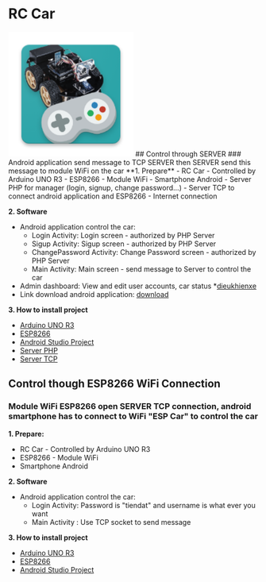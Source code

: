 # RC Car
<img src="/images/ic_launcher.png" width="50%">
## Control through SERVER
### Android application send message to TCP SERVER then SERVER send this message to module WiFi on the car
**1. Prepare**
- RC Car - Controlled by Arduino UNO R3
- ESP8266 - Module WiFi
- Smartphone Android
- Server PHP for manager (login, signup, change password...)
- Server TCP to connect android application and ESP8266
- Internet connection

**2. Software**
- Android application control the car:
  + Login Activity: Login screen - authorized by PHP Server
  + Sigup Activity: Sigup screen - authorized by PHP Server
  + ChangePassword Activity: Change Password screen - authorized by PHP Server
  + Main Activity: Main screen - send message to Server to control the car
- Admin dashboard: View and edit user accounts, car status
	*[dieukhienxe](http://13.58.108.38/dieukhienxe)
- Link download android application: [download](http://13.58.108.38/dieukhienxe/download)

**3. How to install project**
- [Arduino UNO R3](https://github.com/attain7710/RemoteControlCar-Project/tree/master/Arduino/car_arduino_tcp)
- [ESP8266](https://github.com/attain7710/RemoteControlCar-Project/tree/master/Arduino/car_esp_java)
- [Android Studio Project](https://github.com/attain7710/RemoteControlCar-Project/tree/master/AndroidStudioProjects)
- [Server PHP](https://github.com/attain7710/RemoteControlCar-Project/tree/master/PHP_SERVER)
- [Server TCP](https://github.com/attain7710/RemoteControlCar-Project/tree/master/TCPClientServer)

## Control though ESP8266 WiFi Connection
### Module WiFi ESP8266 open SERVER TCP connection, android smartphone has to connect to WiFi "ESP Car" to control the car
**1. Prepare:**
- RC Car - Controlled by Arduino UNO R3
- ESP8266 - Module WiFi
- Smartphone Android

**2. Software**
- Android application control the car:
  + Login Activity: Password is "tiendat" and username is what ever you want
  + Main Activity : Use TCP socket to send message

**3. How to install project**
- [Arduino UNO R3](https://github.com/attain7710/RemoteControlCar-Project/tree/master/Arduino/car_arduino_tcp)
- [ESP8266](https://github.com/attain7710/RemoteControlCar-Project/tree/master/Arduino/car_esp_tcp)
- [Android Studio Project](https://github.com/attain7710/RemoteControlCar-Project/tree/master/AndroidStudioProjects)
